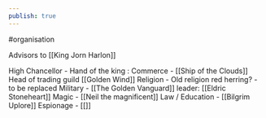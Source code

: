 ```yaml
---
publish: true
---
```


#organisation 

Advisors to [[King Jorn Harlon]]

High Chancellor - Hand of the king :
Commerce - [[Ship of the Clouds]] Head of trading guild [[Golden Wind]]
Religion - Old religion red herring? - to be replaced 
Military - [[The Golden Vanguard]] leader: [[Eldric Stoneheart]]
Magic - [[Neil the magnificent]]
Law / Education - [[Bilgrim Uplore]]
Espionage - [[]]

